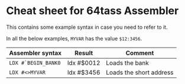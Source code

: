# Cheat sheet for 64tass Assembler

This contains some example syntax in case you need to refer to it.

In all the below examples, ```MYVAR``` has the value ```$12:3456```.

| Assembler syntax         |  Result     | Comment                   |
| ------------------------ | ----------- | ------------------------- | 
| ```LDX #`BEGIN_BANK0```  | ldx #$0012  |  Loads the bank           | 
| ```LDX #<>MYVAR```       | ldx #$3456  |  Loads the short address  | 
